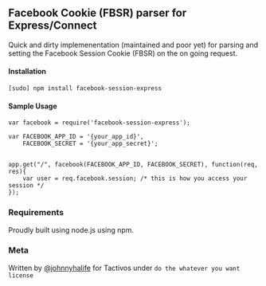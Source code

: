 ## Facebook Cookie (FBSR) parser for Express/Connect
Quick and dirty implemenentation (maintained and poor yet) for parsing and setting 
the Facebook Session Cookie (FBSR) on the on going request.

#### Installation
	
	[sudo] npm install facebook-session-express

#### Sample Usage

	var facebook = require('facebook-session-express');

	var FACEBOOK_APP_ID = '{your_app_id}',
    	FACEBOOK_SECRET = '{your_app_secret}';

    
    app.get("/", facebook(FACEBOOK_APP_ID, FACEBOOK_SECRET), function(req, res){
    	var user = req.facebook.session; /* this is how you access your session */
    });

### Requirements

Proudly built using node.js using npm.


### Meta

Written by [@johnnyhalife](http://twitter.com/johnnyhalife) for Tactivos under `do the whatever you want license`